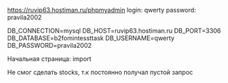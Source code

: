 https://ruvip63.hostiman.ru/phpmyadmin
login: qwerty
password: pravila2002


DB_CONNECTION=mysql
DB_HOST=ruvip63.hostiman.ru 
DB_PORT=3306
DB_DATABASE=b2fomintessttask
DB_USERNAME=qwerty
DB_PASSWORD=pravila2002

Начальная страница: import

Не смог сделать stocks, т.к постоянно получал пустой запрос